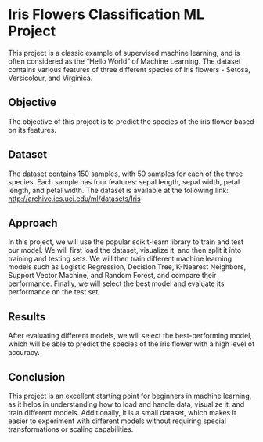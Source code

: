 # Iris Flowers Classification ML Project
This project is a classic example of supervised machine learning, and is often considered as the “Hello World” of Machine Learning. The dataset contains various features of three different species of Iris flowers - Setosa, Versicolour, and Virginica.

## Objective
The objective of this project is to predict the species of the iris flower based on its features.

## Dataset
The dataset contains 150 samples, with 50 samples for each of the three species. Each sample has four features: sepal length, sepal width, petal length, and petal width. The dataset is available at the following link:
http://archive.ics.uci.edu/ml/datasets/Iris

## Approach
In this project, we will use the popular scikit-learn library to train and test our model. We will first load the dataset, visualize it, and then split it into training and testing sets. We will then train different machine learning models such as Logistic Regression, Decision Tree, K-Nearest Neighbors, Support Vector Machine, and Random Forest, and compare their performance. Finally, we will select the best model and evaluate its performance on the test set.

## Results
After evaluating different models, we will select the best-performing model, which will be able to predict the species of the iris flower with a high level of accuracy.

## Conclusion
This project is an excellent starting point for beginners in machine learning, as it helps in understanding how to load and handle data, visualize it, and train different models. Additionally, it is a small dataset, which makes it easier to experiment with different models without requiring special transformations or scaling capabilities.
